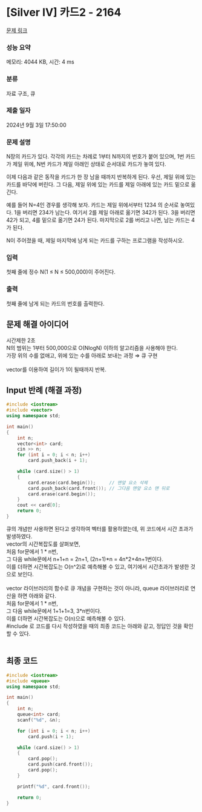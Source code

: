 # [Silver IV] 카드2 - 2164 

[문제 링크](https://www.acmicpc.net/problem/2164) 

### 성능 요약

메모리: 4044 KB, 시간: 4 ms

### 분류

자료 구조, 큐

### 제출 일자

2024년 9월 3일 17:50:00

### 문제 설명

<p>N장의 카드가 있다. 각각의 카드는 차례로 1부터 N까지의 번호가 붙어 있으며, 1번 카드가 제일 위에, N번 카드가 제일 아래인 상태로 순서대로 카드가 놓여 있다.</p>

<p>이제 다음과 같은 동작을 카드가 한 장 남을 때까지 반복하게 된다. 우선, 제일 위에 있는 카드를 바닥에 버린다. 그 다음, 제일 위에 있는 카드를 제일 아래에 있는 카드 밑으로 옮긴다.</p>

<p>예를 들어 N=4인 경우를 생각해 보자. 카드는 제일 위에서부터 1234 의 순서로 놓여있다. 1을 버리면 234가 남는다. 여기서 2를 제일 아래로 옮기면 342가 된다. 3을 버리면 42가 되고, 4를 밑으로 옮기면 24가 된다. 마지막으로 2를 버리고 나면, 남는 카드는 4가 된다.</p>

<p>N이 주어졌을 때, 제일 마지막에 남게 되는 카드를 구하는 프로그램을 작성하시오.</p>

### 입력 

 <p>첫째 줄에 정수 N(1 ≤ N ≤ 500,000)이 주어진다.</p>

### 출력 

 <p>첫째 줄에 남게 되는 카드의 번호를 출력한다.</p>


## 문제 해결 아이디어
시간제한 2초   
N의 범위는 1부터 500,000으로 O(NlogN) 이하의 알고리즘을 사용해야 한다.   
가장 위의 수를 없애고, 위에 있는 수를 아래로 보내는 과정 ⇒ 큐 구현   
</br>
vector를 이용하여 길이가 1이 될때까지 반복.
</br>
## Input 반례 (해결 과정)

```cpp
#include <iostream>
#include <vector>
using namespace std;

int main()
{
    int n;
    vector<int> card;
    cin >> n;
    for (int i = 0; i < n; i++)
        card.push_back(i + 1);

    while (card.size() > 1)
    {
        card.erase(card.begin());     // 맨앞 요소 삭제
        card.push_back(card.front()); // 그다음 맨앞 요소 맨 뒤로
        card.erase(card.begin());
    }
    cout << card[0];
    return 0;
}
```
큐의 개념만 사용하면 된다고 생각하여 벡터를 활용하였는데, 위 코드에서 시간 초과가 발생하였다.    
vector의 시간복잡도를 살펴보면,    
처음 for문에서 1 * n번,   
그 다음 while문에서 n+1+n = 2n+1, (2n+1)\*n = 4n\*2+4n+1번이다.   
이를 더하면 시간복잡도는 O(n^2)로 예측해볼 수 있고, 여기에서 시간초과가 발생한 것으로 보인다.   
</br>
vector 라이브러리의 함수로 큐 개념을 구현하는 것이 아니라, queue 라이브러리로 연산을 하면 아래와 같다.   
처음 for문에서 1 * n번,   
그 다음 while문에서 1+1+1=3, 3\*n번이다.   
이를 더하면 시간복잡도는 O(n)으로 예측해볼 수 있다.    
#include <queue>로 코드를 다시 작성하였을 때의 최종 코드는 아래와 같고, 정답인 것을 확인할 수 있다.   
</br>
## 최종 코드
```cpp
#include <iostream>
#include <queue>
using namespace std;

int main()
{
    int n;
    queue<int> card;
    scanf("%d", &n);

    for (int i = 0; i < n; i++)
        card.push(i + 1);

    while (card.size() > 1)
    {
        card.pop();
        card.push(card.front());
        card.pop();
    }

    printf("%d", card.front());

    return 0;
}
```
